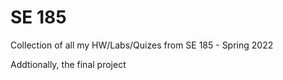 # SE 185

Collection of all my HW/Labs/Quizes from SE 185 - Spring 2022 

Addtionally, the final project